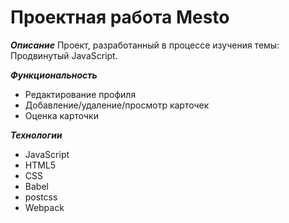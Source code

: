 # Проектная работа Mesto

***Описание*** 
Проект, разработанный в процессе изучения темы: Продвинутый JavaScript.

***Функциональность***

- Редактирование профиля
- Добавление/удаление/просмотр карточек
- Оценка карточки

***Технологии***

- JavaScript
- HTML5
- CSS
- Babel
- postcss
- Webpack